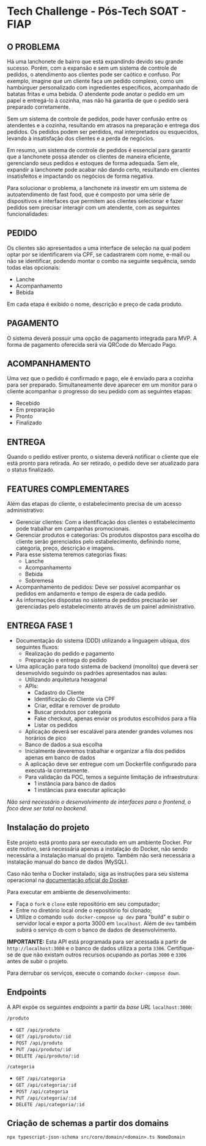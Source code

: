 # Tech Challenge - Pós-Tech SOAT - FIAP

## O PROBLEMA

Há uma lanchonete de bairro que está expandindo devido seu grande sucesso. Porém, com a expansão e sem um sistema de controle de pedidos, o atendimento aos clientes pode ser caótico e confuso. Por exemplo, imagine que um cliente faça um pedido complexo, como um hambúrguer personalizado com ingredientes específicos, acompanhado de batatas fritas e uma bebida. O atendente pode anotar o pedido em um papel e entregá-lo à cozinha, mas não há garantia de que o pedido será preparado corretamente.

Sem um sistema de controle de pedidos, pode haver confusão entre os atendentes e a cozinha, resultando em atrasos na preparação e entrega dos pedidos. Os pedidos podem ser perdidos, mal interpretados ou esquecidos, levando à insatisfação dos clientes e a perda de negócios.

Em resumo, um sistema de controle de pedidos é essencial para garantir que a lanchonete possa atender os clientes de maneira eficiente, gerenciando seus pedidos e estoques de forma adequada. Sem ele, expandir a lanchonete pode acabar não dando certo, resultando em clientes insatisfeitos e impactando os negócios de forma negativa.

Para solucionar o problema, a lanchonete irá investir em um sistema de autoatendimento de fast food, que é composto por uma série de dispositivos e interfaces que permitem aos clientes selecionar e fazer pedidos sem precisar interagir com um atendente, com as seguintes
funcionalidades:

## PEDIDO

Os clientes são apresentados a uma interface de seleção na qual podem optar por se identificarem via CPF, se cadastrarem com nome, e-mail ou não se identificar, podendo montar o combo na seguinte sequência, sendo todas elas opcionais:

- Lanche
- Acompanhamento
- Bebida

Em cada etapa é exibido o nome, descrição e preço de cada produto.

## PAGAMENTO

O sistema deverá possuir uma opção de pagamento integrada para MVP. A forma de pagamento oferecida será via QRCode do Mercado Pago.

## ACOMPANHAMENTO

Uma vez que o pedido é confirmado e pago, ele é enviado para a cozinha para ser preparado. Simultaneamente deve aparecer em um monitor para o cliente acompanhar o progresso do seu pedido com as seguintes etapas:

- Recebido
- Em preparação
- Pronto
- Finalizado

## ENTREGA

Quando o pedido estiver pronto, o sistema deverá notificar o cliente que ele está pronto para
retirada. Ao ser retirado, o pedido deve ser atualizado para o status finalizado.

## FEATURES COMPLEMENTARES

Além das etapas do cliente, o estabelecimento precisa de um acesso administrativo:

- Gerenciar clientes: Com a identificação dos clientes o estabelecimento pode trabalhar em campanhas promocionais.
- Gerenciar produtos e categorias: Os produtos dispostos para escolha do cliente serão gerenciados pelo estabelecimento, definindo nome, categoria, preço, descrição e imagens.
- Para esse sistema teremos categorias fixas:
  - Lanche
  - Acompanhamento
  - Bebida
  - Sobremesa
- Acompanhamento de pedidos: Deve ser possível acompanhar os pedidos em andamento e tempo de espera de cada pedido.
- As informações dispostas no sistema de pedidos precisarão ser gerenciadas pelo estabelecimento através de um painel administrativo.

## ENTREGA FASE 1

- Documentação do sistema (DDD) utilizando a linguagem ubíqua, dos seguintes fluxos:
  - Realização do pedido e pagamento
  - Preparação e entrega do pedido
- Uma aplicação para todo sistema de backend (monolito) que deverá ser desenvolvido seguindo os padrões apresentados nas aulas:
  - Utilizando arquitetura hexagonal
  - APIs:
    - Cadastro do Cliente
    - Identificação do Cliente via CPF
    - Criar, editar e remover de produto
    - Buscar produtos por categoria
    - Fake checkout, apenas enviar os produtos escolhidos para a fila
    - Listar os pedidos
  - Aplicação deverá ser escalável para atender grandes volumes nos horários de pico
  - Banco de dados a sua escolha
  - Inicialmente deveremos trabalhar e organizar a fila dos pedidos apenas em banco de dados
  - A aplicação deve ser entregue com um Dockerfile configurado para executá-la corretamente.
  - Para validação da POC, temos a seguinte limitação de infraestrutura:
    - 1 instância para banco de dados
    - 1 instâncias para executar aplicação

_Não será necessário o desenvolvimento de interfaces para o frontend, o foco deve ser total no
backend._

## Instalação do projeto

Este projeto está pronto para ser executado em um ambiente Docker. Por este motivo, será necessária apenas a instalação do Docker, não sendo necessária a instalação manual do projeto. Também não será necessária a instalação manual do banco de dados (MySQL).

Caso não tenha o Docker instalado, siga as instruções para seu sistema operacional na [documentação oficial do Docker](https://docs.docker.com/get-docker/).

Para executar em ambiente de desenvolvimento:

* Faça o `fork` e `clone` este repositório em seu computador;
* Entre no diretório local onde o repositório foi clonado;
* Utilize o comando `sudo docker-compose up dev` para "build" e subir o servidor local e expor a porta 3000 em `localhost`. Além de `dev` também subirá o serviço `db` com o banco de dados de desenvolvimento.

**IMPORTANTE:** Esta API está programada para ser acessada a partir de `http://localhost:3000` e o banco de dados utiliza a porta `3306`. Certifique-se de que não existam outros recursos ocupando as portas `3000` e `3306` antes de subir o projeto.

Para derrubar os serviços, execute o comando `docker-compose down`.

## Endpoints

A API expõe os seguintes *endpoints* a partir da *base URL* `localhost:3000`:

`/produto`
- `GET /api/produto`
- `GET /api/produto/:id`
- `POST /api/produto`
- `PUT /api/produto/:id`
- `DELETE /api/produto/:id`

`/categoria`
- `GET /api/categoria`
- `GET /api/categoria/:id`
- `POST /api/categoria`
- `PUT /api/categoria/:id`
- `DELETE /api/categoria/:id`

## Criação de schemas a partir dos domains

`npx typescript-json-schema src/core/domain/<domain>.ts NomeDomain`
